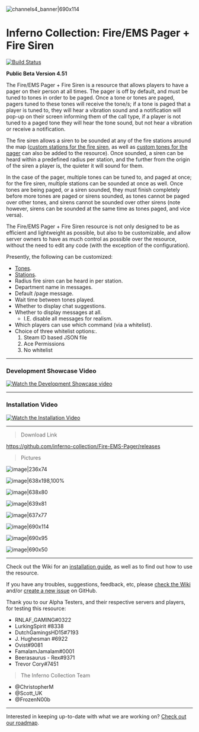![channels4_banner|690x114](https://i.ibb.co/CHMD8y6/channels4-banner.jpg) 
# Inferno Collection: Fire/EMS Pager + Fire Siren
[![Build Status](https://travis-ci.com/inferno-collection/Fire-EMS-Pager.svg?branch=master)](https://travis-ci.com/inferno-collection/Fire-EMS-Pager)

__Public Beta Version 4.51__

The Fire/EMS Pager + Fire Siren is a resource that allows players to have a pager on their person at all times. The pager is off by default, and must be tuned to tones in order to be paged. Once a tone or tones are paged, pagers tuned to these tones will receive the tone/s; if a tone is paged that a player is tuned to, they will hear a vibration sound and a notification will pop-up on their screen informing them of the call type, if a player is not tuned to a paged tone they will hear the tone sound, but not hear a vibration or receive a notification.

The fire siren allows a siren to be sounded at any of the fire stations around the map ([custom stations for the fire siren](https://github.com/inferno-collection/Fire-EMS-Pager/wiki/Adding-custom-stations), as well as [custom tones for the pager](https://github.com/inferno-collection/Fire-EMS-Pager/wiki/Adding-custom-tones) can also be added to the resource). Once sounded, a siren can be heard within a predefined radius per station, and the further from the origin of the siren a player is, the quieter it will sound for them.

In the case of the pager, multiple tones can be tuned to, and paged at once; for the fire siren, multiple stations can be sounded at once as well. Once tones are being paged, or a siren sounded, they must finish completely before more tones are paged or sirens sounded, as tones cannot be paged over other tones, and sirens cannot be sounded over other sirens (note however, sirens can be sounded at the same time as tones paged, and vice versa).

The Fire/EMS Pager + Fire Siren resource is not only designed to be as efficient and lightweight as possible, but also to be customizable, and allow server owners to have as much control as possible over the resource, without the need to edit any code (with the exception of the configuration).

Presently, the following can be customized:
- [Tones](https://github.com/inferno-collection/Fire-EMS-Pager/wiki/Adding-custom-tones).
- [Stations](https://github.com/inferno-collection/Fire-EMS-Pager/wiki/Adding-custom-stations).
- Radius fire siren can be heard in per station.
- Department name in messages.
- Default /page message.
- Wait time between tones played.
- Whether to display chat suggestions.
- Whether to display messages at all.
    - I.E. disable all messages for realism.
- Which players can use which command (via a whitelist).
- Choice of three whitelist options:.
    1. Steam ID based JSON file
    2. Ace Permissions
    3. No whitelist

***
### Development Showcase Video
[![Watch the Development Showcase video](https://img.youtube.com/vi/ItzmndFpmpc/maxresdefault.jpg)](https://www.youtube.com/watch?v=ItzmndFpmpc)
***
### Installation Video
[![Watch the Installation Video](https://img.youtube.com/vi/7ri7Ubpy7t8/maxresdefault.jpg)](https://www.youtube.com/watch?v=7ri7Ubpy7t8)
***

> Download Link

https://github.com/inferno-collection/Fire-EMS-Pager/releases

> Pictures

![image|236x74](https://forum.fivem.net/uploads/default/original/3X/0/2/023fb846258e5d5cf74f346569ab6da1ba7a72d0.png) 

![image|638x198,100%](https://forum.fivem.net/uploads/default/original/3X/9/9/99b130269d56c335d7839eff7438f73b9bf31f1b.png) 

![image|638x80](https://forum.fivem.net/uploads/default/original/3X/0/f/0f3deac30327635b3130d71b1f35c58caaa3e23d.png) 

![image|639x81](https://forum.fivem.net/uploads/default/original/3X/2/e/2e38f5471bc8eba915d6b7af09684ef8148e459c.png) 

![image|637x77](https://forum.fivem.net/uploads/default/original/3X/4/c/4cec02fbaa88dd099c5e23781a0a2b33f54008d9.png) 

![image|690x114](https://forum.fivem.net/uploads/default/original/3X/b/0/b09f70aa4e950b4a3e823b481f0d9d6f538dc5c4.png) 

![image|690x95](https://forum.fivem.net/uploads/default/original/3X/4/1/41bf902b29ce067675c57b45faddad058bbc17f5.png) 

![image|690x50](https://forum.fivem.net/uploads/default/original/3X/c/b/cb48275f018846b0211854501bf4af3848c73bce.png) 
***
Check out the Wiki for an [installation guide](https://github.com/inferno-collection/Fire-EMS-Pager/wiki), as well as to find out how to use the resource.

If you have any troubles, suggestions, feedback, etc, please [check the Wiki](https://github.com/inferno-collection/Fire-EMS-Pager/wiki) and/or [create a new issue](https://github.com/inferno-collection/Fire-EMS-Pager/issues/new) on GitHub.

Thank you to our Alpha Testers, and their respective servers and players, for testing this resource:
* RNLAF_GAMING#0322
* LurkingSpirit #8338
* DutchGamingsHD15#7193
* J. Hughesman #6922
* Ovist#9081
* FamalamJamalam#0001
* Beerasaurus - Rex#9371
* Trevor Cory#7451

> The Inferno Collection Team
* @ChristopherM
* @Scott_UK
* @FrozenN00b
***
Interested in keeping up-to-date with what we are working on? [Check out our roadmap](https://inferno-collection.com/roadmap).